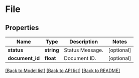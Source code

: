 # File

## Properties
Name | Type | Description | Notes
------------ | ------------- | ------------- | -------------
**status** | **string** | Status Message. | [optional] 
**document_id** | **float** | Document ID. | [optional] 

[[Back to Model list]](../README.md#documentation-for-models) [[Back to API list]](../README.md#documentation-for-api-endpoints) [[Back to README]](../README.md)


